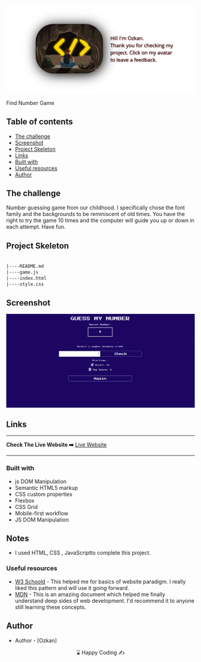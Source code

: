 <p align="center">
<a href="https://www.linkedin.com/in/ozkankomu/" target="_blank"><img src="avatar.png" alt="screenshot" target=_blanked></a>
</p>



Find Number Game

## Table of contents

  - [The challenge](#the-challenge)
  - [Screenshot](#screenshot)
  - [Project Skeleton ](#project-skeleton)
  - [Links](#links)
  - [Built with](#built-with)
  - [Useful resources](#useful-resources)
- [Author](#author)



## The challenge
Number guessing game from our childhood. I specifically chose the font family and the backgrounds to be reminiscent of old times. You have the right to try the game 10 times and the computer will guide you up or down in each attempt. Have fun.
## Project Skeleton 

```Find Number Game

|----README.md                   
|----game.js
|----index.html  
|----style.css   

```

## Screenshot
<p align="left">
<a href="https://ozkankomu.github.io/Gues_Number_Game_JavaScript/"><img src="game.png" alt="screenshot" target=_blanked></a>
</p>



## Links
<hr>
<b>Check The Live Website ➡️</b> <a href="https://ozkankomu.github.io/Gues_Number_Game_JavaScript/">Live Website</a>
<hr>

### Built with
- js DOM Manipulation
- Semantic HTML5 markup
- CSS custom properties
- Flexbox
- CSS Grid
- Mobile-first workflow
- JS DOM Manipulation	



## Notes

- I used HTML, CSS , JavaScriptto complete this project.

### Useful resources

- [W3 Schoold](https://www.w3schools.com/) - This helped me for basics of website paradigm. I really liked this pattern and will use it going forward.
- [MDN](https://developer.mozilla.org/en-US/) - This is an amazing document which helped me finally understand deep sides of web development. I'd recommend it to anyone still learning these concepts.






## Author

- Author - [Ozkan]

<center> &#8987; Happy Coding  &#9997; </center>
